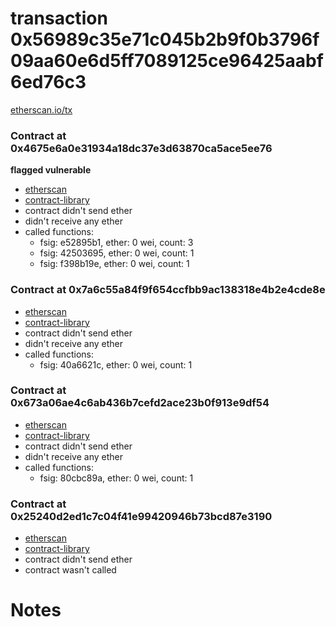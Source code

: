 # transaction 0x56989c35e71c045b2b9f0b3796f09aa60e6d5ff7089125ce96425aabf6ed76c3

[etherscan.io/tx](https://etherscan.io/tx/0x56989c35e71c045b2b9f0b3796f09aa60e6d5ff7089125ce96425aabf6ed76c3)


### Contract at 0x4675e6a0e31934a18dc37e3d63870ca5ace5ee76

**flagged vulnerable**

* [etherscan](https://etherscan.io/address/0x4675e6a0e31934a18dc37e3d63870ca5ace5ee76)
* [contract-library](https://contract-library.com/contracts/Ethereum/4675e6a0e31934a18dc37e3d63870ca5ace5ee76)
* contract didn't send ether
* didn't receive any ether
* called functions:
    * fsig: e52895b1, ether: 0 wei, count: 3
    * fsig: 42503695, ether: 0 wei, count: 1
    * fsig: f398b19e, ether: 0 wei, count: 1


### Contract at 0x7a6c55a84f9f654ccfbb9ac138318e4b2e4cde8e

* [etherscan](https://etherscan.io/address/0x7a6c55a84f9f654ccfbb9ac138318e4b2e4cde8e)
* [contract-library](https://contract-library.com/contracts/Ethereum/7a6c55a84f9f654ccfbb9ac138318e4b2e4cde8e)
* contract didn't send ether
* didn't receive any ether
* called functions:
    * fsig: 40a6621c, ether: 0 wei, count: 1


### Contract at 0x673a06ae4c6ab436b7cefd2ace23b0f913e9df54

* [etherscan](https://etherscan.io/address/0x673a06ae4c6ab436b7cefd2ace23b0f913e9df54)
* [contract-library](https://contract-library.com/contracts/Ethereum/673a06ae4c6ab436b7cefd2ace23b0f913e9df54)
* contract didn't send ether
* didn't receive any ether
* called functions:
    * fsig: 80cbc89a, ether: 0 wei, count: 1


### Contract at 0x25240d2ed1c7c04f41e99420946b73bcd87e3190

* [etherscan](https://etherscan.io/address/0x25240d2ed1c7c04f41e99420946b73bcd87e3190)
* [contract-library](https://contract-library.com/contracts/Ethereum/25240d2ed1c7c04f41e99420946b73bcd87e3190)
* contract didn't send ether
* contract wasn't called

# Notes

